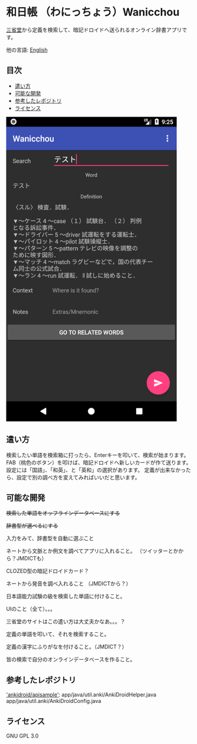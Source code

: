 # 和日帳 （わにっちょう）Wanicchou
[三省堂](https://www.sanseido.biz)から定義を検索して、暗記ドロイドへ送られるオンライン辞書アプリです。

他の言語: [English](README.md)

## 目次
  - [遣い方](#遣い方)
  - [可能な開発](#可能な開発)
  - [参考したレポジトリ](#参考したレポジトリ)
  - [ライセンス](#ライセンス)


![Screenshot](/docs/app-image.png)

## 遣い方
検索したい単語を検索箱に打ったら、Enterキーを叩いて、検索が始まります。
FAB（桃色のボタン）を叩けば、暗記ドロイドへ新しいカードが作て送ります。
設定には「国語」、「和英」、と「英和」の選択があります。
定義が出来なかったら、設定で別の調べ方を変えてみればいいだと思います。


## 可能な開発
<s>検索した単語をオッフラインデータベースにする</s>

<s>辞書型が選べるにする</s>

入力をみて、辞書型を自動に選ぶこと

ネートから文脈とか例文を調べてアプリに入れること。
（ツイッターとかから？JMDICTも）

CLOZED型の暗記ドロイドカード？

ネートから発音を調べ入れること
（JMDICTから？）

日本語能力試験の級を検索した単語に付けること。

UIのこと（全て）。。。

三省堂のサイトはこの遣い方は大丈夫かなあ。。。？

定義の単語を叩いて、それを検索すること。

定義の漢字にふりがなを付けること。（JMDICT？）

皆の検索で自分のオンラインデータベースを作ること。

## 参考したレポジトリ
['ankidroid/apisample'](https://github.com/ankidroid/apisample):
    app/java/util.anki/AnkiDroidHelper.java
    app/java/util.anki/AnkiDroidConfig.java

## ライセンス
GNU GPL 3.0
